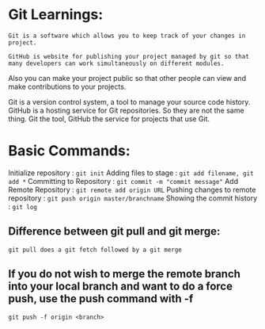 
# Git Learnings:

`Git is a software which allows you to keep track of your changes in project.`

`GitHub is website for publishing your project managed by git so that many developers
can work simultaneously on different modules.`

Also you can make your project public so that other people can view and make
contributions to your projects.

Git is a version control system, a tool to manage your source code history. GitHub is a
hosting service for Git repositories. So they are not the same thing.
Git the tool, GitHub the service for projects that use Git.

# Basic Commands:
Initialize repository				 : 	`git init`
Adding files to stage 				 : 	`git add filename, git add *`
Committing to Repository 			 : 	`git commit -m "commit message"`
Add Remote Repository 				 : 	`git remote add origin URL`
Pushing changes to remote repository : 	`git push origin master/branchname`
Showing the commit history			 :  `git log`


## Difference between git pull and git merge:
`git pull does a git fetch followed by a git merge`

## If you do not wish to merge the remote branch into your local branch and want to do a force push, use the push command with -f 
`git push -f origin <branch>`
